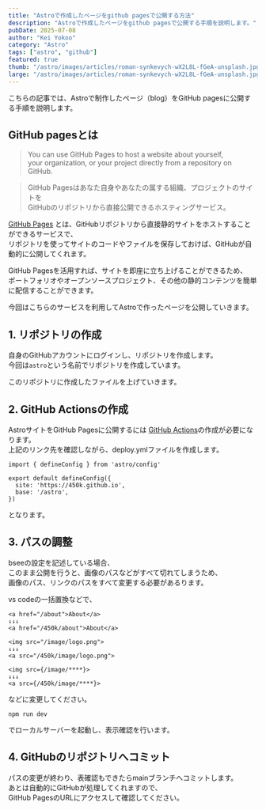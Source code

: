 ```yaml
---
title: "Astroで作成したページをgithub pagesで公開する方法"
description: "Astroで作成したページをgithub pagesで公開する手順を説明します。"
pubDate: 2025-07-08
author: "Kei Yokoo"
category: "Astro"
tags: ["astro", "github"]
featured: true
thumb: "/astro/images/articles/roman-synkevych-wX2L8L-fGeA-unsplash.jpg"
large: "/astro/images/articles/roman-synkevych-wX2L8L-fGeA-unsplash.jpg"
---
```


こちらの記事では、Astroで制作したページ（blog）をGitHub pagesに公開する手順を説明します。

## GitHub pagesとは
> You can use GitHub Pages to host a website about yourself, \
> your organization, or your project directly from a repository on GitHub.


> GitHub Pagesはあなた自身やあなたの属する組織、プロジェクトのサイトを\
> GitHubのリポジトリから直接公開できるホスティングサービス。


[GitHub Pages](https://docs.github.com/ja/pages/getting-started-with-github-pages/what-is-github-pages) とは、GitHubリポジトリから直接静的サイトをホストすることができるサービスで、\
リポジトリを使ってサイトのコードやファイルを保存しておけば、GitHubが自動的に公開してくれます。

GitHub Pagesを活用すれば、サイトを即座に立ち上げることができるため、\
ポートフォリオやオープンソースプロジェクト、その他の静的コンテンツを簡単に配信することができます。

今回はこちらのサービスを利用してAstroで作ったページを公開していきます。


## 1. リポジトリの作成

自身のGitHubアカウントにログインし、リポジトリを作成します。\
今回は`astro`という名前でリポジトリを作成しています。

このリポジトリに作成したファイルを上げていきます。


## 2. GitHub Actionsの作成
AstroサイトをGitHub Pagesに公開するには
[GitHub Actions](https://docs.astro.build/ja/guides/deploy/github/)の作成が必要になります。\
上記のリンク先を確認しながら、deploy.ymlファイルを作成します。


```
import { defineConfig } from 'astro/config'

export default defineConfig({
  site: 'https://450k.github.io',
  base: '/astro',
})
```
となります。


## 3. パスの調整
bseeの設定を記述している場合、\
このまま公開を行うと、画像のパスなどがすべて切れてしまうため、\
画像のパス、リンクのパスをすべて変更する必要があるります。

vs codeの一括置換などで、

```
<a href="/about">About</a>
↓↓↓ 
<a href="/450k/about">About</a>
``` 


```
<img src="/image/logo.png">
↓↓↓
<a src="/450k/image/logo.png">
```


```
<img src={/image/****}>
↓↓↓
<a src={/450k/image/****}>
```

などに変更してください。

```
npm run dev
```
でローカルサーバーを起動し、表示確認を行います。

## 4. GitHubのリポジトリへコミット

パスの変更が終わり、表確認もできたらmainブランチへコミットします。\
あとは自動的にGitHubが処理してくれますので、\
GitHub PagesのURLにアクセスして確認してください。
